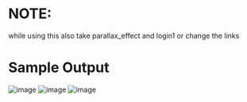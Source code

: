 # NOTE:
  while using this also take parallax_effect and login1  or change the links
# Sample Output
![image](https://github.com/user-attachments/assets/b61a9785-6032-4997-aa75-32cf84762ed8)
![image](https://github.com/user-attachments/assets/86f8129f-f11b-4d31-be8b-926dcaa88279)
![image](https://github.com/user-attachments/assets/21f56a90-be76-468c-addd-375c97aeae01)
